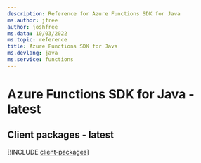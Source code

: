 ```yaml
---
description: Reference for Azure Functions SDK for Java
ms.author: jfree
author: joshfree
ms.data: 10/03/2022
ms.topic: reference
title: Azure Functions SDK for Java
ms.devlang: java
ms.service: functions
---
```

# Azure Functions SDK for Java - latest

## Client packages - latest
[!INCLUDE [client-packages](functions-client-index.md)]